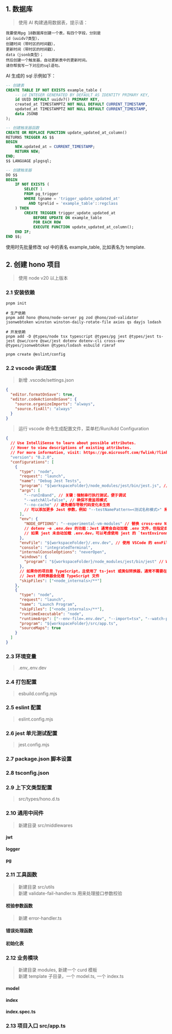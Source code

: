 ## 1. 数据库

> 使用 AI 构建通用数据表，提示语：

```plain
我要使用pg 18数据库创建一个表，有四个字段，分别是
id（uuidv7类型），
创建时间（带时区的时间戳），
更新时间（带时区的时间戳），
data（jsonb类型）；
然后创建一个触发器，自动更新表中的更新时间。
请你帮我写一下对应的sql语句。
```

AI 生成的 sql 示例如下：

```sql
-- 创建表
CREATE TABLE IF NOT EXISTS example_table (
    -- id INTEGER GENERATED BY DEFAULT AS IDENTITY PRIMARY KEY,
    id UUID DEFAULT uuidv7() PRIMARY KEY,
    created_at TIMESTAMPTZ NOT NULL DEFAULT CURRENT_TIMESTAMP,
    updated_at TIMESTAMPTZ NOT NULL DEFAULT CURRENT_TIMESTAMP,
    data JSONB
);

-- 创建触发器函数
CREATE OR REPLACE FUNCTION update_updated_at_column()
RETURNS TRIGGER AS $$
BEGIN
    NEW.updated_at = CURRENT_TIMESTAMP;
    RETURN NEW;
END;
$$ LANGUAGE plpgsql;

-- 创建触发器
DO $$
BEGIN
    IF NOT EXISTS (
        SELECT 1
        FROM pg_trigger
        WHERE tgname = 'trigger_update_updated_at'
          AND tgrelid = 'example_table'::regclass
    ) THEN
        CREATE TRIGGER trigger_update_updated_at
            BEFORE UPDATE ON example_table
            FOR EACH ROW
            EXECUTE FUNCTION update_updated_at_column();
    END IF;
END $$;
```

使用时先批量修改 sql 中的表名 example_table, 比如表名为 template.

## 2. 创建 hono 项目

> 使用 node v20 以上版本

### 2.1 安装依赖

```shell
pnpm init

# 生产依赖
pnpm add hono @hono/node-server pg zod @hono/zod-validator jsonwebtoken winston winston-daily-rotate-file axios qs dayjs lodash

# 开发依赖
pnpm add -D @types/node tsx typescript @types/pg jest @types/jest ts-jest @swc/core @swc/jest dotenv dotenv-cli cross-env @types/jsonwebtoken @types/lodash esbuild rimraf

pnpm create @eslint/config

```

### 2.2 vscode 调试配置

> 新增 .vscode/settings.json

```json
{
  "editor.formatOnSave": true,
  "editor.codeActionsOnSave": {
    "source.organizeImports": "always",
    "source.fixAll": "always"
  }
}
```

> 运行 vscode 命令生成配置文件，菜单栏/Run/Add Configuration

```json
{
  // Use IntelliSense to learn about possible attributes.
  // Hover to view descriptions of existing attributes.
  // For more information, visit: https://go.microsoft.com/fwlink/?linkid=830387
  "version": "0.2.0",
  "configurations": [
    {
      "type": "node",
      "request": "launch",
      "name": "Debug Jest Tests",
      "program": "${workspaceFolder}/node_modules/jest/bin/jest.js", // 或者直接指向 jest
      "args": [
        "--runInBand", // 关键：强制串行执行测试，便于调试
        "--watchAll=false", // 确保不是监视模式
        "--no-cache" // 避免缓存导致代码变化未生效
        // 可以添加更多 Jest 参数，例如 "--testNamePattern=<测试名称模式>" 来过滤特定测试
      ],
      "env": {
        "NODE_OPTIONS": "--experimental-vm-modules" // 替换 cross-env NODE_OPTIONS=--experimental-vm-modules
        // dotenv -e .env.dev 的功能：Jest 通常会自动加载 .env 文件，但指定自定义路径可能需要额外配置
        // 如果 jest 未自动加载 .env.dev，可以考虑使用 jest 的 `testEnvironmentOptions` 或 `setupFiles` 配置
      },
      "envFile": "${workspaceFolder}/.env.dev", // 使用 VSCode 的 envFile 属性直接注入环境变量，这通常比使用 dotenv 包更简单
      "console": "integratedTerminal",
      "internalConsoleOptions": "neverOpen",
      "windows": {
        "program": "${workspaceFolder}/node_modules/jest/bin/jest" // Windows 路径可能需要的调整
      },
      // 如果你的项目是 TypeScript，且使用了 ts-jest 或类似转换器，通常不需要在调试 Jest 时额外指定 --import=tsx
      // Jest 的转换器会处理 TypeScript 文件
      "skipFiles": ["<node_internals>/**"]
    },
    {
      "type": "node",
      "request": "launch",
      "name": "Launch Program",
      "skipFiles": ["<node_internals>/**"],
      "runtimeExecutable": "node",
      "runtimeArgs": ["--env-file=.env.dev", "--import=tsx", "--watch-path=./src"],
      "program": "${workspaceFolder}/src/app.ts",
      "sourceMaps": true
    }
  ]
}
```

### 2.3 环境变量

> .env,.env.dev

### 2.4 打包配置

> esbuild.config.mjs

### 2.5 eslint 配置

> eslint.config.mjs

### 2.6 jest 单元测试配置

> jest.config.mjs

### 2.7 package.json 脚本设置

### 2.8 tsconfig.json

### 2.9 上下文类型配置

> src/types/hono.d.ts

### 2.10 通用中间件

> 新建目录 src/middlewares

#### jwt

#### logger

#### pg

### 2.11 工具函数

> 新建目录 src/utils  
> 新建 validate-fail-handler.ts 用来处理接口参数校验

#### 校验参数函数

> 新建 error-handler.ts

#### 错误处理函数

#### 初始化表

### 2.12 业务模块

> 新建目录 modules, 新建一个 curd 模板  
> 新建 template 子目录，一个 model.ts, 一个 index.ts

#### model

#### index

#### index.spec.ts

### 2.13 项目入口 src/app.ts
